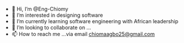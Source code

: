 - 👋 Hi, I’m @Eng-Chiomy
- 👀 I’m interested in designing software
- 🌱 I’m currently learning software engineering with African leadership
- 💞️ I’m looking to collaborate on ...
- 📫 How to reach me ...via email chiomaagbo25@gmail.com

<!---
Eng-Chiomy/Eng-Chiomy is a ✨ special ✨ repository because its `README.md` (this file) appears on your GitHub profile.
You can click the Preview link to take a look at your changes.
--->
